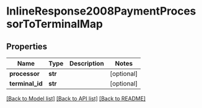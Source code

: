 # InlineResponse2008PaymentProcessorToTerminalMap

## Properties
Name | Type | Description | Notes
------------ | ------------- | ------------- | -------------
**processor** | **str** |  | [optional] 
**terminal_id** | **str** |  | [optional] 

[[Back to Model list]](../README.md#documentation-for-models) [[Back to API list]](../README.md#documentation-for-api-endpoints) [[Back to README]](../README.md)


